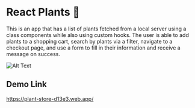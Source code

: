 #  React Plants 🌿

This is an app that has a list of plants fetched from a local server using a class components while also using custom hooks. The user is able to add plants to a shopping cart, search by plants via a filter, navigate to a checkout page, and use a form to fill in their information and receive a message on success.

![Alt Text](https://abdimohamud.codes/images/react-plants.gif)

## Demo Link
https://plant-store-d13e3.web.app/
